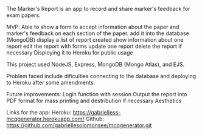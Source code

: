 The Marker's Report is an app to record and share marker's feedback for exam papers.

MVP: Able to
show a form to accept information about the paper and marker's feedback on each section of the paper.
add it into the database (MongoDB)
display a list of report created
show information about one report
edit the report with forms
update one report
delete the report if necessary
Disploying it to Heroku for public usage

This project used NodeJS, Express, MongoDB (Mongo Atlas), and EJS.

Problem faced include dificulties connecting to the database and deploying to Heroku after some amendments.

Future improvements:
Login function with session
Output the report into PDF format for mass printing and destribution if necessary
Aesthetics

Links for the app:
Heroku: https://gabrielless-mcqgenerator.herokuapp.com/
Github: https://github.com/gabriellesolomonsee/mcqgenerator.git
